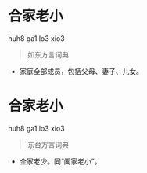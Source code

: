 # 合家老小
huh8 ga1 lo3 xio3
> 如东方言词典
- 家庭全部成员，包括父母、妻子、儿女。

# 合家老小
huh8 ga1 lo3 xio3
> 东台方言词典
- 全家老少。同“阖家老小”。
